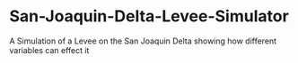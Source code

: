# San-Joaquin-Delta-Levee-Simulator
A Simulation of a Levee on the San Joaquin Delta showing how different variables can effect it
